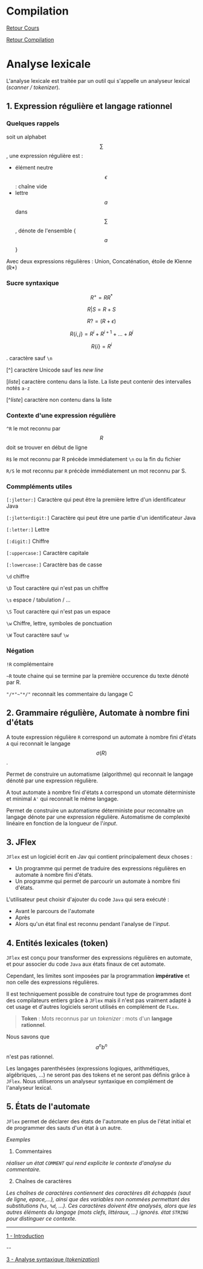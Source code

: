 # Compilation

[Retour Cours](https://mcheungsen.github.io/cours/ "Licence 3")

[Retour Compilation](index.md)

# Analyse lexicale

L'analyse lexicale est traitée par un outil qui s'appelle un analyseur lexical (*scanner / tokenizer*).

## 1. Expression régulière et langage rationnel

### Quelques rappels
soit un alphabet $$\sum$$, une expression régulière est :
- élément neutre $$\epsilon$$ : chaîne vide
- lettre $$a$$ dans $$\sum$$, dénote de l'ensemble {$$a$$}

Avec deux expressions régulières : Union, Concaténation, étoile de Klenne (R*)

### Sucre syntaxique

$$R^+ = RR^*$$

$$R|S = R+S$$

$$R? = (R+\epsilon)$$

$$R\{i,j\}=R^i+R^{i+1}+...+R^j$$

$$R\{i\} = R^i$$

. caractère sauf `\n`

[^] caractère Unicode sauf les *new line*

[*liste*] caractère contenu dans la liste. La liste peut contenir des intervalles notés `a-z`

[^*liste*] caractère non contenu dans la liste

### Contexte d'une expression régulière

`^R` le mot reconnu par $$R$$ doit se trouver en début de ligne

`R$` le mot reconnu par R précède immédiatement `\n` ou la fin du fichier

`R/S` le mot reconnu par `R` précède immédiatement un mot reconnu par S.

### Commpléments utiles

`[:jletter:]` Caractère qui peut être la première lettre d'un identificateur Java

`[:jletterdigit:]` Caractère qui peut être une partie d'un identificateur Java

`[:letter:]` Lettre

`[:digit:]` Chiffre

`[:uppercase:]` Caractère capitale

`[:lowercase:]` Caractère bas de casse

`\d` chiffre

`\D` Tout caractère qui n'est pas un chiffre

`\s` espace / tabulation / ...

`\S` Tout caractère qui n'est pas un espace

`\w` Chiffre, lettre, symboles de ponctuation

`\W` Tout caractère sauf `\w`

### Négation

`!R` complémentaire

`~R` toute chaine qui se termine par la première occurence du texte dénoté par R.

`"/*"~"*/"` reconnait les commentaire du langage C

## 2. Grammaire régulière, Automate à nombre fini d'états

A toute expression régulière `R` correspond un automate à nombre fini d'états `A` qui reconnait le langage $$\sigma(R)$$.

Permet de construire un automatisme (algorithme) qui reconnait le langage dénoté par une expression régulière.

A tout automate à nombre fini d'états `A` correspond un utomate déterministe et minimal `A'` qui reconnait le même langage.

Permet de construire un automatisme déterministe pour reconnaitre un langage dénote par une expression régulière. Automatisme de complexité linéaire en fonction de la longueur de l'*input*.

## 3. JFlex

`JFlex` est un logiciel écrit en Jav qui contient principalement deux choses :
- Un programme qui permet de traduire des expressions régulières en automate à nombre fini d'états.
- Un programme qui permet de parcourir un automate à nombre fini d'états.

L'utilisateur peut choisir d'ajouter du code `Java` qui sera exécuté :
- Avant le parcours de l'automate
- Après
- Alors qu'un état final est reconnu pendant l'analyse de l'*input*.

## 4. Entités lexicales (token)

`JFlex` est conçu pour transformer des expressions régulières en automate, et pour associer du code `Java` aux états finaux de cet automate.

Cependant, les limites sont imposées par la programmation **impérative** et non celle des expressions régulières.

Il est techniquement possible de construire tout type de programmes dont des compilateurs entiers grâce à `JFlex` mais il n'est pas vraiment adapté à cet usage et d'autres logiciels seront utilisés en complément de `FLex`.

> **Token** : Mots reconnus par un *tokenizer* : mots d'un **langage rationnel**.

Nous savons que $$a^nb^n$$ n'est pas rationnel.

Les langages parenthésées (expressions logiques, arithmétiques, algébriques, ...)  ne seront pas des tokens et ne seront pas définis grâce à `JFlex`. Nous utiliserons un analyseur syntaxique en complément de l'analyseur lexical.

## 5. États de l'automate

`JFlex` permet de déclarer des états de l'automate en plus de l'état initial et de programmer des sauts d'un état à un autre.

*Exemples*

1. Commentaires

*réaliser un état `COMMENT` qui rend explicite le contexte d'analyse du commentaire.*

2. Chaînes de caractères

*Les chaînes de caractères contiennent des caractères dit échappés (saut de ligne, epace,...), ainsi que des variables non nommées permettant des substitutions (`%s`, `%d`, ...). Ces caractères doivent être analysés, alors que les autres éléments du langage (mots clefs, littéraux, ...) ignorés. état `STRING` pour distinguer ce contexte.*
____

[1 - Introduction](compilation-1.md)

--

[3 - Analyse syntaxique (*tokenization*)](compilation-3.md)

<script src="https://polyfill.io/v3/polyfill.min.js?features=es6"></script>
<script id="MathJax-script" async src="https://cdn.jsdelivr.net/npm/mathjax@3/es5/tex-mml-chtml.js"></script>